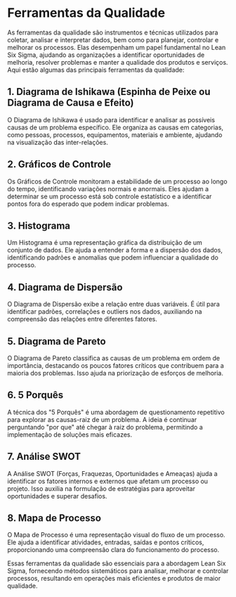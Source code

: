 # Ferramentas da Qualidade

As ferramentas da qualidade são instrumentos e técnicas utilizados para coletar, analisar e interpretar dados, bem como para planejar, controlar e melhorar os processos. Elas desempenham um papel fundamental no Lean Six Sigma, ajudando as organizações a identificar oportunidades de melhoria, resolver problemas e manter a qualidade dos produtos e serviços. Aqui estão algumas das principais ferramentas da qualidade:

## 1. Diagrama de Ishikawa (Espinha de Peixe ou Diagrama de Causa e Efeito)

O Diagrama de Ishikawa é usado para identificar e analisar as possíveis causas de um problema específico. Ele organiza as causas em categorias, como pessoas, processos, equipamentos, materiais e ambiente, ajudando na visualização das inter-relações.

## 2. Gráficos de Controle

Os Gráficos de Controle monitoram a estabilidade de um processo ao longo do tempo, identificando variações normais e anormais. Eles ajudam a determinar se um processo está sob controle estatístico e a identificar pontos fora do esperado que podem indicar problemas.

## 3. Histograma

Um Histograma é uma representação gráfica da distribuição de um conjunto de dados. Ele ajuda a entender a forma e a dispersão dos dados, identificando padrões e anomalias que podem influenciar a qualidade do processo.

## 4. Diagrama de Dispersão

O Diagrama de Dispersão exibe a relação entre duas variáveis. É útil para identificar padrões, correlações e outliers nos dados, auxiliando na compreensão das relações entre diferentes fatores.

## 5. Diagrama de Pareto

O Diagrama de Pareto classifica as causas de um problema em ordem de importância, destacando os poucos fatores críticos que contribuem para a maioria dos problemas. Isso ajuda na priorização de esforços de melhoria.

## 6. 5 Porquês

A técnica dos "5 Porquês" é uma abordagem de questionamento repetitivo para explorar as causas-raiz de um problema. A ideia é continuar perguntando "por que" até chegar à raiz do problema, permitindo a implementação de soluções mais eficazes.

## 7. Análise SWOT

A Análise SWOT (Forças, Fraquezas, Oportunidades e Ameaças) ajuda a identificar os fatores internos e externos que afetam um processo ou projeto. Isso auxilia na formulação de estratégias para aproveitar oportunidades e superar desafios.

## 8. Mapa de Processo

O Mapa de Processo é uma representação visual do fluxo de um processo. Ele ajuda a identificar atividades, entradas, saídas e pontos críticos, proporcionando uma compreensão clara do funcionamento do processo.

Essas ferramentas da qualidade são essenciais para a abordagem Lean Six Sigma, fornecendo métodos sistemáticos para analisar, melhorar e controlar processos, resultando em operações mais eficientes e produtos de maior qualidade.
